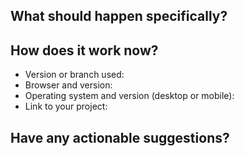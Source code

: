 <!--- Provide a general summary of the issue in the Title above. -->
<!--- Don't worry, these comments go away when you submit!  -->

## What should happen specifically?
<!--- Please provide WHAT you're doing and WHY.  -->



## How does it work now?
<!--- Please be as specific and honest as possible so people can reproduce it.  -->


<!--- Please include as many relevant details about the environment you experienced the bug in. -->
* Version or branch used:
* Browser and version:
* Operating system and version (desktop or mobile):
* Link to your project:

## Have any actionable suggestions?
<!--- You can make a pull request too! -->
